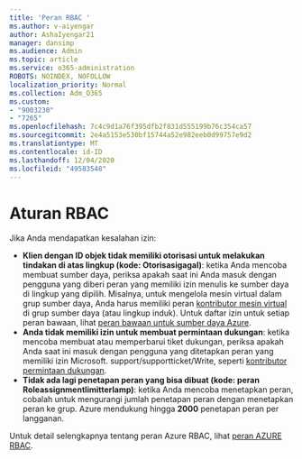 ```yaml
---
title: 'Peran RBAC '
ms.author: v-aiyengar
author: AshaIyengar21
manager: dansimp
ms.audience: Admin
ms.topic: article
ms.service: o365-administration
ROBOTS: NOINDEX, NOFOLLOW
localization_priority: Normal
ms.collection: Adm_O365
ms.custom:
- "9003230"
- "7265"
ms.openlocfilehash: 7c4c9d1a76f395dfb2f831d555199b76c354ca57
ms.sourcegitcommit: 2e4a5153e530bf15744a52e982eeb0d99757e9d2
ms.translationtype: MT
ms.contentlocale: id-ID
ms.lasthandoff: 12/04/2020
ms.locfileid: "49583548"
---
```

# <a name="rbac-rules"></a>Aturan RBAC

Jika Anda mendapatkan kesalahan izin: 

- **Klien dengan ID objek tidak memiliki otorisasi untuk melakukan tindakan di atas lingkup (kode: Otorisasigagal)**: ketika Anda mencoba membuat sumber daya, periksa apakah saat ini Anda masuk dengan pengguna yang diberi peran yang memiliki izin menulis ke sumber daya di lingkup yang dipilih. Misalnya, untuk mengelola mesin virtual dalam grup sumber daya, Anda harus memiliki peran [kontributor mesin virtual](https://docs.microsoft.com/azure/role-based-access-control/built-in-roles?WT.mc_id=Portal-Microsoft_Azure_Support#virtual-machine-contributor) di grup sumber daya (atau lingkup induk). Untuk daftar izin untuk setiap peran bawaan, lihat [peran bawaan untuk sumber daya Azure](https://docs.microsoft.com/azure/role-based-access-control/built-in-roles?WT.mc_id=Portal-Microsoft_Azure_Support).
- **Anda tidak memiliki izin untuk membuat permintaan dukungan**: ketika mencoba membuat atau memperbarui tiket dukungan, periksa apakah Anda saat ini masuk dengan pengguna yang ditetapkan peran yang memiliki izin Microsoft. support/supportticket/Write, seperti [kontributor permintaan dukungan](https://docs.microsoft.com/azure/role-based-access-control/built-in-roles?WT.mc_id=Portal-Microsoft_Azure_Support#support-request-contributor).
- **Tidak ada lagi penetapan peran yang bisa dibuat (kode: peran Roleassignmentlimitterlamp)**: ketika Anda mencoba menetapkan peran, cobalah untuk mengurangi jumlah penetapan peran dengan menetapkan peran ke grup. Azure mendukung hingga **2000** penetapan peran per langganan.

Untuk detail selengkapnya tentang peran Azure RBAC, lihat [peran AZURE RBAC](https://docs.microsoft.com/azure/role-based-access-control/role-assignments-portal?WT.mc_id=Portal-Microsoft_Azure_Support).
